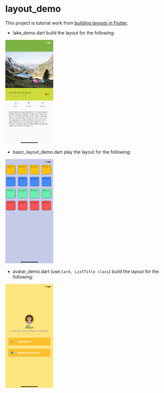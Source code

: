 # layout_demo

This project is tutorial work from [building layouts in Flutter](https://flutter.dev/docs/development/ui/layout/tutorial).

- lake_demo.dart build the layout for the following:

<img src='look/lake_final_look.png' width="30%" alt='lake'>

- basic_layout_demo.dart play the layout for the following:

<img src='look/basic_layout.png' width="30%" alt='lake'>

- avatar_demo.dart (use `Card, ListTitle class`) build the layout for the following:

<img src='look/avatar_final_look.png' width="30%" alt='lake'>